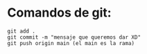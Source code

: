 # Comandos de git:
```
git add .
git commit -m "mensaje que queremos dar XD"
git push origin main (el main es la rama)
```